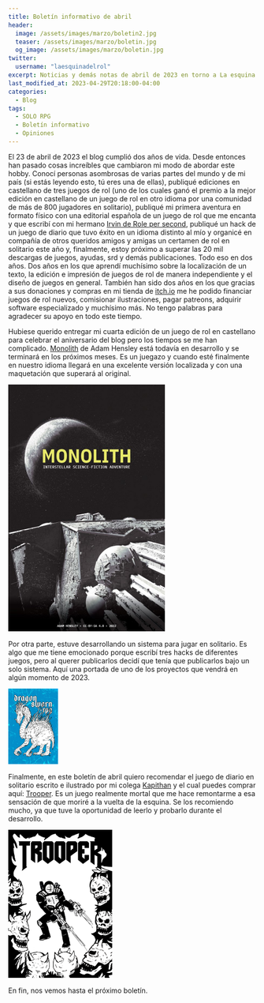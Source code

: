 ```yaml
---
title: Boletín informativo de abril
header:
  image: /assets/images/marzo/boletin2.jpg
  teaser: /assets/images/marzo/boletin.jpg
  og_image: /assets/images/marzo/boletin.jpg
twitter:
  username: "laesquinadelrol"
excerpt: Noticias y demás notas de abril de 2023 en torno a La esquina del rol
last_modified_at: 2023-04-29T20:18:00-04:00
categories:
  - Blog
tags:
  - SOLO RPG
  - Boletín informativo
  - Opiniones
---
```

El 23 de abril de 2023 el blog cumplió dos años de vida. Desde entonces han pasado cosas increíbles que cambiaron mi modo de abordar este hobby. Conocí personas asombrosas de varias partes del mundo y de mi país (si estás leyendo esto, tú eres una de ellas), publiqué ediciones en castellano de tres juegos de rol (uno de los cuales ganó el premio a la mejor edición en castellano de un juego de rol en otro idioma por una comunidad de más de 800 jugadores en solitario), publiqué mi primera aventura en formato físico con una editorial española de un juego de rol que me encanta y que escribí con mi hermano [Irvin de Role per second](https://twitter.com/RolePerSecond), publiqué un hack de un juego de diario que tuvo éxito en un idioma distinto al mío y organicé en compañía de otros queridos amigos y amigas un certamen de rol en solitario este año y, finalmente, estoy próximo a superar las 20 mil descargas de juegos, ayudas, srd y demás publicaciones. Todo eso en dos años. Dos años en los que aprendí muchísimo sobre la localización de un texto, la edición e impresión de juegos de rol de manera independiente y el diseño de juegos en general. También han sido dos años en los que gracias a sus donaciones y compras en mi tienda de [itch.io](https://laesquinadelrol.itch.io/) me he podido financiar juegos de rol nuevos, comisionar ilustraciones, pagar patreons, adquirir software especializado y muchísimo más. No tengo palabras para agradecer su apoyo en todo este tiempo.

Hubiese querido entregar mi cuarta edición de un juego de rol en castellano para celebrar el aniversario del blog pero los tiempos se me han complicado. [Monolith](https://adamhensley.itch.io/monolith) de Adam Hensley está todavía en desarrollo y se terminará en los próximos meses. Es un juegazo y cuando esté finalmente en nuestro idioma llegará en una excelente versión localizada y con una maquetación que superará al original.

<img src="/assets/images/marzo/monolith.jpg" style="zoom:50%;" />

Por otra parte, estuve desarrollando un sistema para jugar en solitario. Es algo que me tiene emocionado porque escribí tres hacks de diferentes juegos, pero al querer publicarlos decidí que tenía que publicarlos bajo un solo sistema. Aquí una portada de uno de los proyectos que vendrá en algún momento de 2023.

<img src="/assets/images/marzo/ds.jpg" style="zoom:15%;" />

Finalmente, en este boletín de abril quiero recomendar el juego de diario en solitario escrito e ilustrado por mi colega [Kapithan](https://twitter.com/KapithanRPG) y el cual puedes comprar aquí: [Trooper](https://kapithan.itch.io/trooper). Es un juego realmente mortal que me hace remontarme a esa sensación de que moriré a la vuelta de la esquina. Se los recomiendo mucho, ya que tuve la oportunidad de leerlo y probarlo durante el desarrollo.

<img src="/assets/images/marzo/trooper.png" style="zoom:30%;" />

En fin, nos vemos hasta el próximo boletín.


<script type='text/javascript' src='https://storage.ko-fi.com/cdn/widget/Widget_2.js'></script><script type='text/javascript'>kofiwidget2.init('Invítame un café', '#29abe0', 'X8X035NUM');kofiwidget2.draw();</script>
